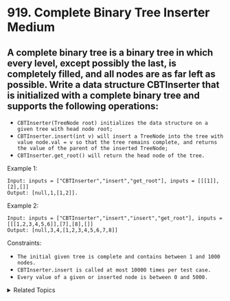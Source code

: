 # 919. Complete Binary Tree Inserter<br> Medium

## A complete binary tree is a binary tree in which every level, except possibly the last, is completely filled, and all nodes are as far left as possible. Write a data structure CBTInserter that is initialized with a complete binary tree and supports the following operations:

- `CBTInserter(TreeNode root) initializes the data structure on a given tree with head node root;`
- `CBTInserter.insert(int v) will insert a TreeNode into the tree with value node.val = v so that the tree remains complete, and returns the value of the parent of the inserted TreeNode;`
- `CBTInserter.get_root() will return the head node of the tree.`


Example 1:

```
Input: inputs = ["CBTInserter","insert","get_root"], inputs = [[[1]],[2],[]]
Output: [null,1,[1,2]].
```

Example 2:

```
Input: inputs = ["CBTInserter","insert","insert","get_root"], inputs = [[[1,2,3,4,5,6]],[7],[8],[]]
Output: [null,3,4,[1,2,3,4,5,6,7,8]]
```

Constraints:

- `The initial given tree is complete and contains between 1 and 1000 nodes.`
- `CBTInserter.insert is called at most 10000 times per test case.`
- `Every value of a given or inserted node is between 0 and 5000.`

<details>

<summary> Related Topics </summary>

-   `Tree`

</details>
